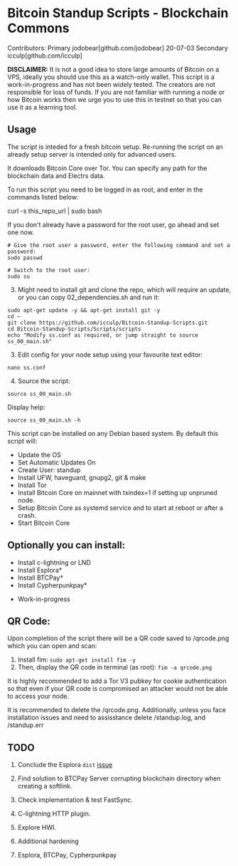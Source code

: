 # Bitcoin Standup Scripts - Blockchain Commons

Contributors: 
Primary jodobear[github.com/jodobear] 20-07-03
Secondary icculp[github.com/icculp]

**DISCLAIMER:** It is not a good idea to store large amounts of Bitcoin on a VPS, ideally you should use this as a watch-only wallet. This script is a work-in-progress and has not been widely tested. The creators are not responsible for loss of funds. If you are not familiar with running a node or how Bitcoin works then we urge you to use this in testnet so that you can use it as a learning tool.


## Usage

The script is inteded for a fresh bitcoin setup. Re-running the script on an already setup server is intended only for advanced users.

It downloads Bitcoin Core over Tor. You can specify any path for the blockchain data and Electrs data.

To run this script you need to be logged in as root, and enter in the commands listed below:

curl -s this_repo_url | sudo bash



If you don't already have a password for the root user, go ahead and set one now.
```
# Give the root user a password, enter the following command and set a password:
sudo passwd

# Switch to the root user:
sudo su
```

3. Might need to install git and clone the repo, which will require an update, or you can copy 02_dependencies.sh and run it:
```
sudo apt-get update -y && apt-get install git -y
cd ~
git clone https://github.com/icculp/Bitcoin-Standup-Scripts.git
cd Bitcoin-Standup-Scripts/Scripts/scripts
echo "Modify ss.conf as required, or jump straight to source ss_00_main.sh"
```

3. Edit config for your node setup using your favourite text editor:
```
nano ss.conf
```

4. Source the script:
```
source ss_00_main.sh
```

Display help:
```
source ss_00_main.sh -h
```

This script can be installed on any Debian based system. By default this script will:

- Update the OS
- Set Automatic Updates On
- Create User: standup
- Install UFW, haveguard, gnupg2, git & make
- Install Tor
- Install Bitcoin Core on mainnet with txindex=1 if setting up unpruned node.
- Setup Bitcoin Core as systemd service and to start at reboot or after a crash.
- Start Bitcoin Core

Optionally you can install:
---------------------------
- Install c-lightning or LND
- Install Esplora*
- Install BTCPay*
- Install Cypherpunkpay*

* Work-in-progress

QR Code:
--------
Upon completion of the script there will be a QR code saved to /qrcode.png which you can open and scan:

1. Install fim:
`sudo apt-get install fim -y`
2. Then, display the QR code in terminal (as root):
`fim -a qrcode.png`

It is highly recommended to add a Tor V3 pubkey for cookie authentication so that even if your QR code is compromised an attacker would not be able to access your node.

It is recommended to delete the /qrcode.png.
Additionally, unless you face installation issues and need to assisstance delete /standup.log, and /standup.err


## TODO

1. Conclude the Esplora `dist` [issue](https://github.com/Blockstream/esplora/issues/156)
2. Find solution to BTCPay Server corrupting blockchain directory when creating a softlink.
3. Check implementation & test FastSync.
4. C-lightning HTTP plugin.
5. Explore HWI.


6. Additional hardening
7. Esplora, BTCPay, Cypherpunkpay

